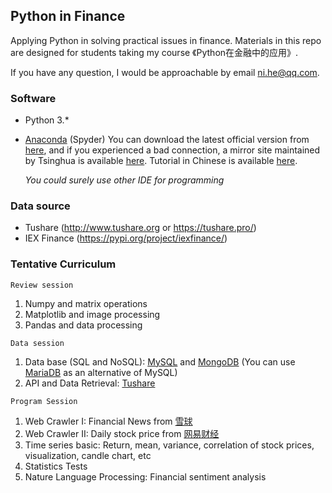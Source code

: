 ## Python in Finance

Applying Python in solving practical issues in finance.  Materials in this repo are designed for students taking my course 《Python在金融中的应用》. 

If you have any question, I would be approachable by email ni.he@qq.com. 

### Software 

+ Python 3.* 

+ [Anaconda](https://www.anaconda.com/) (Spyder)    You can download the latest official version from [here](https://www.anaconda.com/), and if you experienced a bad connection, a mirror site maintained by Tsinghua is available [here](https://mirrors.tuna.tsinghua.edu.cn/anaconda/archive/).  Tutorial in Chinese is available [here](https://www.jianshu.com/p/62f155eb6ac5). 

  *You could surely use other IDE for programming*

### Data source
+ Tushare  (http://www.tushare.org or https://tushare.pro/)
+ IEX Finance  (https://pypi.org/project/iexfinance/)



### Tentative Curriculum

`Review session` 

1. Numpy and matrix operations
2. Matplotlib and image processing 
3. Pandas and data processing

`Data session`

1. Data base (SQL and NoSQL):  [MySQL](https://www.mysql.com/) and [MongoDB](https://www.mongodb.com/)  (You can use [MariaDB](https://mariadb.org/) as an alternative of MySQL)
2. API and Data Retrieval:  [Tushare](http://www.tushare.org )

`Program Session`

1. Web Crawler I:  Financial News from [雪球](https://xueqiu.com/)
2. Web Crawler II:  Daily stock price from [网易财经](https://money.163.com/)
3. Time series basic: Return, mean, variance, correlation of stock prices, visualization, candle chart, etc
4. Statistics Tests
5. Nature Language Processing:  Financial sentiment analysis